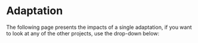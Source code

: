 # Adaptation

The following page presents the impacts of a single adaptation, if you want to look at any of the other projects, use the drop-down below:
